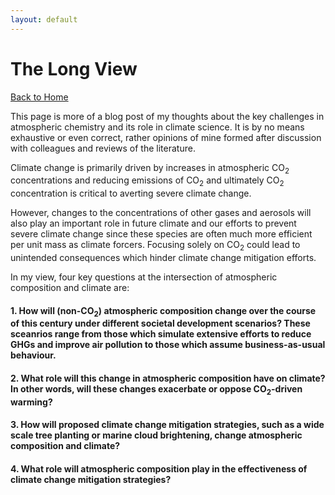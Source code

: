```yaml
---
layout: default
---
```


# The Long View

[Back to Home](./)

This page is more of a blog post of my thoughts about the key challenges in atmospheric chemistry and its role in climate science. It is by no means exhaustive or even correct, rather opinions of mine formed after discussion with colleagues and reviews of the literature.

Climate change is primarily driven by increases in atmospheric CO<sub>2</sub> concentrations and reducing emissions of CO<sub>2</sub> and ultimately CO<sub>2</sub> concentration is critical to averting severe climate change. 

However, changes to the concentrations of other gases and aerosols will also play an important role in future climate and our efforts to prevent severe climate change since these species are often much more efficient per unit mass as climate forcers. Focusing solely on CO<sub>2</sub> could lead to unintended consequences which hinder climate change mitigation efforts.  

In my view, four key questions at the intersection of atmospheric composition and climate are: 

#### 1. How will (non-CO<sub>2</sub>) atmospheric composition change over the course of this century under different societal development scenarios? These sceanrios range from those which simulate extensive efforts to reduce GHGs and improve air pollution to those which assume business-as-usual behaviour.  



#### 2. What role will this change in atmospheric composition have on climate? In other words, will these changes exacerbate or oppose CO<sub>2</sub>-driven warming?   



#### 3. How will proposed climate change mitigation strategies, such as a wide scale tree planting or marine cloud brightening, change atmospheric composition and climate? 



#### 4. What role will atmospheric composition play in the effectiveness of climate change mitigation strategies?





